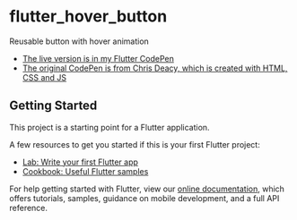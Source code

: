 # flutter_hover_button

Reusable button with hover animation
- [The live version is in my Flutter CodePen](https://codepen.io/mt-tadayon/pen/bGVpjzg)
- [The original CodePen is from Chris Deacy, which is created with HTML, CSS and JS](https://codepen.io/chrisdothtml/pen/waKBdM)


## Getting Started

This project is a starting point for a Flutter application.

A few resources to get you started if this is your first Flutter project:

- [Lab: Write your first Flutter app](https://flutter.dev/docs/get-started/codelab)
- [Cookbook: Useful Flutter samples](https://flutter.dev/docs/cookbook)

For help getting started with Flutter, view our
[online documentation](https://flutter.dev/docs), which offers tutorials,
samples, guidance on mobile development, and a full API reference.

